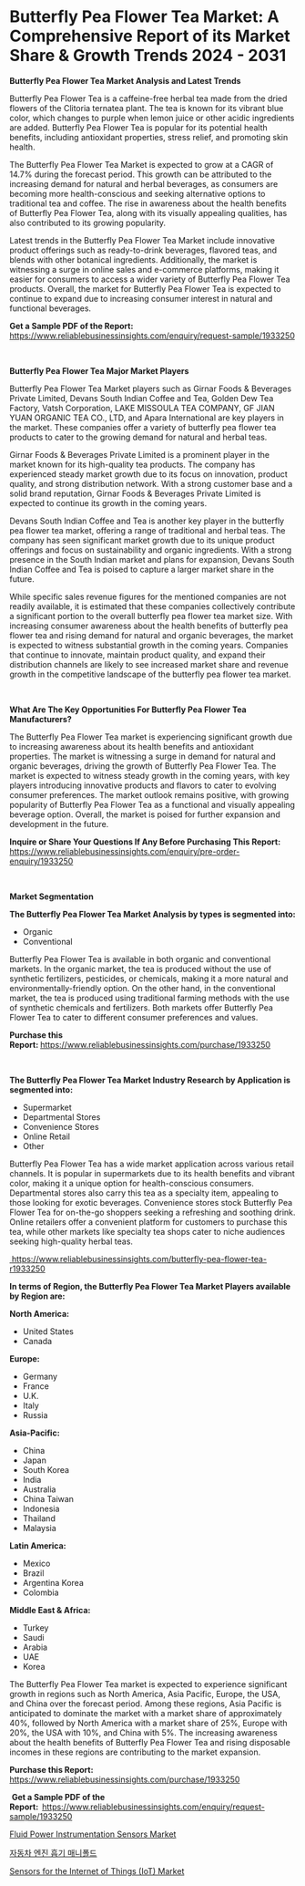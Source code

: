 <p><h1>Butterfly Pea Flower Tea Market: A Comprehensive Report of its Market Share & Growth Trends 2024 - 2031</h1></p><p><strong>Butterfly Pea Flower Tea Market Analysis and Latest Trends</strong></p>
<p><p>Butterfly Pea Flower Tea is a caffeine-free herbal tea made from the dried flowers of the Clitoria ternatea plant. The tea is known for its vibrant blue color, which changes to purple when lemon juice or other acidic ingredients are added. Butterfly Pea Flower Tea is popular for its potential health benefits, including antioxidant properties, stress relief, and promoting skin health.</p><p>The Butterfly Pea Flower Tea Market is expected to grow at a CAGR of 14.7% during the forecast period. This growth can be attributed to the increasing demand for natural and herbal beverages, as consumers are becoming more health-conscious and seeking alternative options to traditional tea and coffee. The rise in awareness about the health benefits of Butterfly Pea Flower Tea, along with its visually appealing qualities, has also contributed to its growing popularity.</p><p>Latest trends in the Butterfly Pea Flower Tea Market include innovative product offerings such as ready-to-drink beverages, flavored teas, and blends with other botanical ingredients. Additionally, the market is witnessing a surge in online sales and e-commerce platforms, making it easier for consumers to access a wider variety of Butterfly Pea Flower Tea products. Overall, the market for Butterfly Pea Flower Tea is expected to continue to expand due to increasing consumer interest in natural and functional beverages.</p></p>
<p><strong>Get a Sample PDF of the Report:&nbsp;</strong> <a href="https://www.reliablebusinessinsights.com/enquiry/request-sample/1933250">https://www.reliablebusinessinsights.com/enquiry/request-sample/1933250</a></p>
<p>&nbsp;</p>
<p><strong>Butterfly Pea Flower Tea Major Market Players</strong></p>
<p><p>Butterfly Pea Flower Tea Market players such as Girnar Foods & Beverages Private Limited, Devans South Indian Coffee and Tea, Golden Dew Tea Factory, Vatsh Corporation, LAKE MISSOULA TEA COMPANY, GF JIAN YUAN ORGANIC TEA CO., LTD, and Apara International are key players in the market. These companies offer a variety of butterfly pea flower tea products to cater to the growing demand for natural and herbal teas.</p><p>Girnar Foods & Beverages Private Limited is a prominent player in the market known for its high-quality tea products. The company has experienced steady market growth due to its focus on innovation, product quality, and strong distribution network. With a strong customer base and a solid brand reputation, Girnar Foods & Beverages Private Limited is expected to continue its growth in the coming years.</p><p>Devans South Indian Coffee and Tea is another key player in the butterfly pea flower tea market, offering a range of traditional and herbal teas. The company has seen significant market growth due to its unique product offerings and focus on sustainability and organic ingredients. With a strong presence in the South Indian market and plans for expansion, Devans South Indian Coffee and Tea is poised to capture a larger market share in the future.</p><p>While specific sales revenue figures for the mentioned companies are not readily available, it is estimated that these companies collectively contribute a significant portion to the overall butterfly pea flower tea market size. With increasing consumer awareness about the health benefits of butterfly pea flower tea and rising demand for natural and organic beverages, the market is expected to witness substantial growth in the coming years. Companies that continue to innovate, maintain product quality, and expand their distribution channels are likely to see increased market share and revenue growth in the competitive landscape of the butterfly pea flower tea market.</p></p>
<p>&nbsp;</p>
<p><strong>What Are The Key Opportunities For Butterfly Pea Flower Tea Manufacturers?</strong></p>
<p><p>The Butterfly Pea Flower Tea market is experiencing significant growth due to increasing awareness about its health benefits and antioxidant properties. The market is witnessing a surge in demand for natural and organic beverages, driving the growth of Butterfly Pea Flower Tea. The market is expected to witness steady growth in the coming years, with key players introducing innovative products and flavors to cater to evolving consumer preferences. The market outlook remains positive, with growing popularity of Butterfly Pea Flower Tea as a functional and visually appealing beverage option. Overall, the market is poised for further expansion and development in the future.</p></p>
<p><strong>Inquire or Share Your Questions If Any Before Purchasing This Report:</strong> <a href="https://www.reliablebusinessinsights.com/enquiry/pre-order-enquiry/1933250">https://www.reliablebusinessinsights.com/enquiry/pre-order-enquiry/1933250</a></p>
<p>&nbsp;</p>
<p><strong>Market Segmentation</strong></p>
<p><strong>The Butterfly Pea Flower Tea Market Analysis by types is segmented into:</strong></p>
<p><ul><li>Organic</li><li>Conventional</li></ul></p>
<p><p>Butterfly Pea Flower Tea is available in both organic and conventional markets. In the organic market, the tea is produced without the use of synthetic fertilizers, pesticides, or chemicals, making it a more natural and environmentally-friendly option. On the other hand, in the conventional market, the tea is produced using traditional farming methods with the use of synthetic chemicals and fertilizers. Both markets offer Butterfly Pea Flower Tea to cater to different consumer preferences and values.</p></p>
<p><strong>Purchase this Report:&nbsp;</strong><a href="https://www.reliablebusinessinsights.com/purchase/1933250">https://www.reliablebusinessinsights.com/purchase/1933250</a></p>
<p>&nbsp;</p>
<p><strong>The Butterfly Pea Flower Tea Market Industry Research by Application is segmented into:</strong></p>
<p><ul><li>Supermarket</li><li>Departmental Stores</li><li>Convenience Stores</li><li>Online Retail</li><li>Other</li></ul></p>
<p><p>Butterfly Pea Flower Tea has a wide market application across various retail channels. It is popular in supermarkets due to its health benefits and vibrant color, making it a unique option for health-conscious consumers. Departmental stores also carry this tea as a specialty item, appealing to those looking for exotic beverages. Convenience stores stock Butterfly Pea Flower Tea for on-the-go shoppers seeking a refreshing and soothing drink. Online retailers offer a convenient platform for customers to purchase this tea, while other markets like specialty tea shops cater to niche audiences seeking high-quality herbal teas.</p></p>
<p><a href="https://www.reliablebusinessinsights.com/butterfly-pea-flower-tea-r1933250">&nbsp;https://www.reliablebusinessinsights.com/butterfly-pea-flower-tea-r1933250</a></p>
<p><strong>In terms of Region, the Butterfly Pea Flower Tea Market Players available by Region are:</strong></p>
<p>
    <p> <strong> North America: </strong>
        <ul>
            <li>United States</li>
            <li>Canada</li>
        </ul>
        </p> 
    <p> <strong> Europe: </strong>
        <ul>
            <li>Germany</li>
            <li>France</li>
            <li>U.K.</li>
            <li>Italy</li>
            <li>Russia</li>
        </ul>
        </p> 
    <p> <strong> Asia-Pacific: </strong>
        <ul>
            <li>China</li>
            <li>Japan</li>
            <li>South Korea</li>
            <li>India</li>
            <li>Australia</li>
            <li>China Taiwan</li>
            <li>Indonesia</li>
            <li>Thailand</li>
            <li>Malaysia</li>
        </ul>
        </p> 
    <p> <strong> Latin America: </strong>
        <ul>
            <li>Mexico</li>
            <li>Brazil</li>
            <li>Argentina Korea</li>
            <li>Colombia</li>
        </ul>
        </p> 
    <p> <strong> Middle East & Africa: </strong>
        <ul>
            <li>Turkey</li>
            <li>Saudi</li>
            <li>Arabia</li>
            <li>UAE</li>
            <li>Korea</li>
        </ul>
    </p>
    </p>
<p><p>The Butterfly Pea Flower Tea market is expected to experience significant growth in regions such as North America, Asia Pacific, Europe, the USA, and China over the forecast period. Among these regions, Asia Pacific is anticipated to dominate the market with a market share of approximately 40%, followed by North America with a market share of 25%, Europe with 20%, the USA with 10%, and China with 5%. The increasing awareness about the health benefits of Butterfly Pea Flower Tea and rising disposable incomes in these regions are contributing to the market expansion.</p></p>
<p><strong>Purchase this Report: </strong><a href="https://www.reliablebusinessinsights.com/purchase/1933250">https://www.reliablebusinessinsights.com/purchase/1933250</a></p>
<p>&nbsp;<strong>Get a Sample PDF of the Report:&nbsp;&nbsp;</strong><a href="https://www.reliablebusinessinsights.com/enquiry/request-sample/1933250">https://www.reliablebusinessinsights.com/enquiry/request-sample/1933250</a></p>
<p><strong></strong></p>
<p><p><a href="https://github.com/shahriarnajimjoy333/Market-Research-Report-List-1/blob/main/fluid-power-instrumentation-sensors-market.md">Fluid Power Instrumentation Sensors Market</a></p><p><a href="https://github.com/Jackieshlerin98056/Market-Research-Report-List-1/blob/main/8756665159898.md">자동차 엔진 흡기 매니폴드</a></p><p><a href="https://github.com/emnqcawl19/Market-Research-Report-List-1/blob/main/sensors-for-the-internet-of-things-iot-market.md">Sensors for the Internet of Things (IoT) Market</a></p></p>